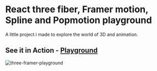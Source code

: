 # React three fiber, Framer motion, Spline and Popmotion playground
A little project i made to explore the world of 3D and animation.

## See it in Action - [Playground](https://yael273.github.io/threeFramerPlayground/)

![three-framer-playground](https://user-images.githubusercontent.com/118633927/226421318-b06ce934-a4ce-4d1a-b652-2e47f7f6a95c.png)


